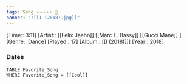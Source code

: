 ```yaml
---
tags: Song ⭐⭐⭐⭐⭐ 💛
banner: "![[I (2018).jpg]]"
---
```

[Time:: 3:11]
[Artist:: [[Felix Jaehn]] [[Marc E. Bassy]] [[Gucci Mane]] ]
[Genre:: Dance]
[Played:: 17]
[Album:: [[I (2018)]]]
[Year:: 2018]
### Dates
````dataview
TABLE Favorite_Song
WHERE Favorite_Song = [[Cool]]
````